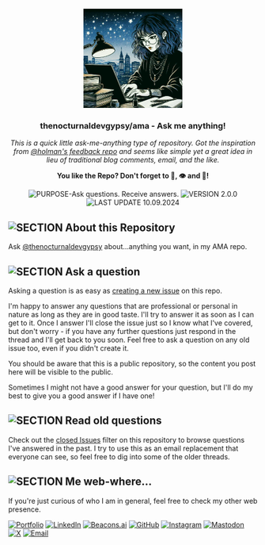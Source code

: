 <p align="center"><img src="/md_assets/pic_profile.png" alt="Logo" width="200" height="200"></p>
<h3 align="center">thenocturnaldevgypsy/ama - Ask me anything!</h3>
<p align="center"><em>This is a quick little ask-me-anything type of repository. Got the inspiration from <a href="https://github.com/holman/feedback">@holman's feedback repo</a> and seems like simple yet a great idea in lieu of traditional blog comments, email, and the like.</em></p>
<p align="center"><strong>You like the Repo? Don't forget to 🌟, 👁️ and 🔱!</strong></p>
<p align="center">
   <img src="https://img.shields.io/badge/PURPOSE-Ask%20questions.%20Receive%20answers.-%2300416a?logoColor=white&labelColor=%2300416a&color=%2324292e&textColor=white" alt="PURPOSE-Ask questions. Receive answers.">
   <img src="https://img.shields.io/badge/VERSION-2.0.0-%2300416a?logoColor=white&labelColor=%2300416a&color=%2324292e&textColor=white" alt="VERSION 2.0.0">
   <img src="https://img.shields.io/badge/LAST%20UPDATE-10.09.2024-%2300416a?logoColor=white&labelColor=%2300416a&color=%2324292e&textColor=white" alt="LAST UPDATE 10.09.2024">
</p>

## ![SECTION About this Repository](https://img.shields.io/badge/SECTION-About%20this%20Repository-%2300416a?logoColor=white&labelColor=%2300416a&color=%2324292e&textColor=white)

Ask [@thenocturnaldevgypsy](https://github.com/thenocturnaldevgypsy) about...anything you want, in my AMA repo.

## ![SECTION Ask a question](https://img.shields.io/badge/SECTION-Ask%20a%20question-%2300416a?logoColor=white&labelColor=%2300416a&color=%2324292e&textColor=white)

Asking a question is as easy as [creating a new issue](https://github.com/thenocturnaldevgypsy/ama-ask-me-anything/issues/new) on this repo.

I'm happy to answer any questions that are professional or personal in nature as long as they are in good taste. I'll try to answer it as soon as I can get to it. Once I answer I'll close the issue just so I know what I've covered, but don't worry - if you have any further questions just respond in the thread and I'll get back to you soon. Feel free to ask a question on any old issue too, even if you didn't create it.

You should be aware that this is a public repository, so the content you post here will be visible to the public.

Sometimes I might not have a good answer for your question, but I'll do my best to give you a good answer if I have one!

## ![SECTION Read old questions](https://img.shields.io/badge/SECTION-Read%20old%20questions-%2300416a?logoColor=white&labelColor=%2300416a&color=%2324292e&textColor=white)

Check out the [closed Issues](https://github.com/thenocturnaldevgypsy/ama-ask-me-anything/issues?sort=created&direction=desc&state=closed&page=1) filter on this repository to browse questions I've answered in the past. I try to use this as an email replacement that everyone can see, so feel free to dig into some of the older threads.

## ![SECTION Me web-where...](https://img.shields.io/badge/SECTION-Me%20web%2Dwhere...-%2300416a?logoColor=white&labelColor=%2300416a&color=%2324292e&textColor=white)

If you're just curious of who I am in general, feel free to check my other web presence.

[![Portfolio](https://img.shields.io/badge/Portfolio-thenocturnaldevgypsy.io-%2300416a?logo=airplayvideo&logoColor=white&labelColor=%2300416a&color=%2324292e)](https://www.thenocturnaldevgypsy.io)
[![LinkedIn](https://img.shields.io/badge/LinkedIn-/in/abegail--torrendon-%2300416a?logo=linkedin&logoColor=white&labelColor=%2300416a&color=%2324292e)](https://www.linkedin.com/in/abegail-torrendon/)
[![Beacons.ai](https://img.shields.io/badge/Beacons.ai-/thenocturnaldevgypsy-%2300416a?logo=beacon&logoColor=white&labelColor=%2300416a&color=%2324292e)](https://beacons.ai/thenocturnaldevgypsy)
[![GitHub](https://img.shields.io/badge/GitHub-/thenocturnaldevgypsy-%2300416a?logo=github&logoColor=white&labelColor=%2300416a&color=%2324292e)](https://github.com/thenocturnaldevgypsy)
[![Instagram](https://img.shields.io/badge/Instagram-/nocturnal.indigo-%2300416a?logo=instagram&logoColor=white&labelColor=%2300416a&color=%2324292e)](https://www.instagram.com/nocturnal.indigo/)
[![Mastodon](https://img.shields.io/badge/Mastodon-/@TheNocturnalDevGypsy-%2300416a?logo=mastodon&logoColor=white&labelColor=%2300416a&color=%2324292e)](https://mastodon.social/@TheNocturnalDevGypsy)
[![X](https://img.shields.io/badge/X-/nocturnalgypsy__-%2300416a?logo=x&logoColor=white&labelColor=%2300416a&color=%2324292e)](https://x.com/nocturnalgypsy_)
[![Email](https://img.shields.io/badge/Email-i.am.abby@thenocturnaldevgypsy.io-%2300416a?logo=maildotru&logoColor=white&labelColor=%2300416a&color=%2324292e)](mailto:i.am.abby@thenocturnaldevgypsy.io)
